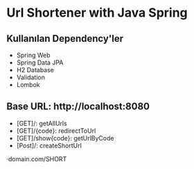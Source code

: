 # Url Shortener with Java Spring

## Kullanılan Dependency'ler

- Spring Web
- Spring Data JPA
- H2 Database
- Validation
- Lombok

## Base URL: http://localhost:8080

- [GET]/: getAllUrls
- [GET]/{code}: redirectToUrl
- [GET]/show{code}: getUrlByCode
- [Post]/: createShortUrl

·domain.com/SHORT